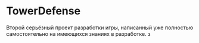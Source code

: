 # TowerDefense
Второй серьёзный проект разработки игры, написанный уже полностью самостоятельно на имеющихся знаниях в разработке. з
